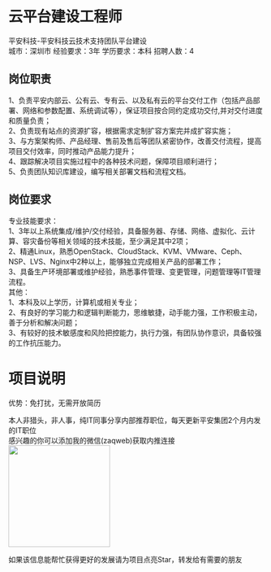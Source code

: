 # 云平台建设工程师
平安科技-平安科技云技术支持团队平台建设  
城市：深圳市 经验要求：3年 学历要求：本科  招聘人数：4

## 岗位职责
1、负责平安内部云、公有云、专有云、以及私有云的平台交付工作（包括产品部署、网络和参数配置、系统调试等），保证项目按合同约定成功交付,并对交付进度和质量负责；   
2、负责现有站点的资源扩容，根据需求定制扩容方案完并成扩容实施；   
3、与方案架构师、产品经理、售前及售后等团队紧密协作，改善交付流程，提高项目交付效率，同时推动产品能力提升；   
4、跟踪解决项目实施过程中的各种技术问题，保障项目顺利进行；   
5、负责团队知识库建设，编写相关部署文档和流程文档。

## 岗位要求
专业技能要求：   
1、3年以上系统集成/维护/交付经验，具备服务器、存储、网络、虚拟化、云计算、容灾备份等相关领域的技术技能，至少满足其中2项；   
2、精通Linux，熟悉OpenStack、CloudStack、KVM、VMware、Ceph、NSP、LVS、Nginx中2种以上，能够独立完成相关产品的部署工作；   
3、具备生产环境部署或维护经验，熟悉事件管理、变更管理，问题管理等IT管理流程。   
其他：   
1、本科及以上学历，计算机或相关专业；   
2、有良好的学习能力和逻辑判断能力，思维敏捷，动手能力强，工作积极主动，善于分析和解决问题；   
3、有较好的技术敏感度和风险把控能力，执行力强，有团队协作意识，具备较强的工作抗压能力。

# 项目说明

优势：免打扰，无需开放简历

本人非猎头，非人事，纯IT同事分享内部推荐职位，每天更新平安集团2个月内发的IT职位  
感兴趣的你可以添加我的微信(zaqweb)获取内推连接  
<img src="https://github.com/zaqweb/PA-IT-JOBS/blob/master/WechatICode.jpeg"  height="200" width="200">

如果该信息能帮忙获得更好的发展请为项目点亮Star，转发给有需要的朋友




